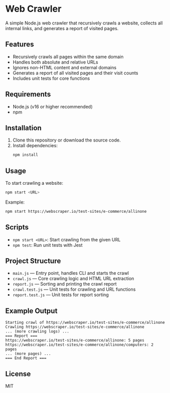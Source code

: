 # Web Crawler

A simple Node.js web crawler that recursively crawls a website, collects all internal links, and generates a report of visited pages.

## Features
- Recursively crawls all pages within the same domain
- Handles both absolute and relative URLs
- Ignores non-HTML content and external domains
- Generates a report of all visited pages and their visit counts
- Includes unit tests for core functions

## Requirements
- Node.js (v16 or higher recommended)
- npm

## Installation
1. Clone this repository or download the source code.
2. Install dependencies:
   ```sh
   npm install
   ```

## Usage
To start crawling a website:
```sh
npm start <URL>
```
Example:
```sh
npm start https://webscraper.io/test-sites/e-commerce/allinone
```

## Scripts
- `npm start <URL>`: Start crawling from the given URL
- `npm test`: Run unit tests with Jest

## Project Structure
- `main.js` — Entry point, handles CLI and starts the crawl
- `crawl.js` — Core crawling logic and HTML URL extraction
- `report.js` — Sorting and printing the crawl report
- `crawl.test.js` — Unit tests for crawling and URL functions
- `report.test.js` — Unit tests for report sorting

## Example Output
```
Starting crawl of https://webscraper.io/test-sites/e-commerce/allinone
Crawling https://webscraper.io/test-sites/e-commerce/allinone
... (more crawling logs) ...
=== Report ===
https://webscraper.io/test-sites/e-commerce/allinone: 5 pages
https://webscraper.io/test-sites/e-commerce/allinone/computers: 2 pages
... (more pages) ...
=== End Report ===
```

## License
MIT
